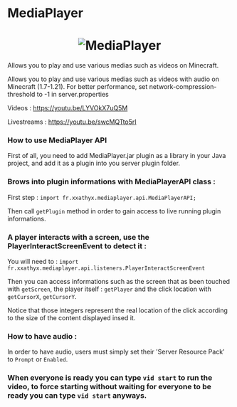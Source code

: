 # MediaPlayer

<h1 align="center">
  <img src="https://i.postimg.cc/gj8Pj7mb/icon.png" alt="MediaPlayer">
</h1>

Allows you to play and use various medias such as videos on Minecraft.

Allows you to play and use various medias such as videos with audio on Minecraft (1.7-1.21).
For better performance, set network-compression-threshold to -1 in server.properties

Videos : https://youtu.be/LYVOkX7uQ5M

Livestreams : https://youtu.be/swcMQTto5rI


### How to use MediaPlayer API

First of all, you need to add MediaPlayer.jar plugin as a library in your Java project, and add it as a plugin
into you server plugin folder.

### Brows into plugin informations with MediaPlayerAPI class :

First step : ```import fr.xxathyx.mediaplayer.api.MediaPlayerAPI;```

Then call ```getPlugin``` method in order to gain access to live running plugin informations.

### A player interacts with a screen, use the PlayerInteractScreenEvent to detect it :

You will need to : ```import fr.xxathyx.mediaplayer.api.listeners.PlayerInteractScreenEvent```

Then you can access informations such as the screen that as been touched with ```getScreen```,
the player itself : ```getPlayer``` and the click location with ```getCursorX```, ```getCursorY```.

Notice that those integers represent the real location of the click according to the size of the content displayed insed it.


### How to have audio :

In order to have audio, users must simply set their 'Server Resource Pack' to ```Prompt``` or ```Enabled```.
### When everyone is ready you can type ```vid start``` to run the video, to force starting without waiting for everyone to be ready you can type ```vid start``` anyways.
